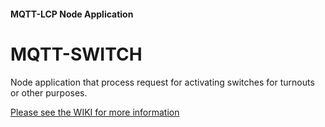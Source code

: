 #### MQTT-LCP Node Application

# MQTT-SWITCH

Node application that process request for activating switches for turnouts or other purposes.

[Please see the WIKI for more information](https://github.com/rphughespa/mqtt-lcp/wiki)
